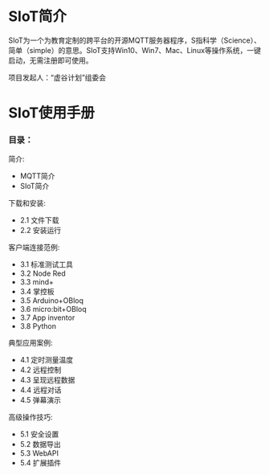 # SIoT简介

SIoT为一个为教育定制的跨平台的开源MQTT服务器程序，S指科学（Science）、简单（simple）的意思。SIoT支持Win10、Win7、Mac、Linux等操作系统，一键启动，无需注册即可使用。

项目发起人：“虚谷计划”组委会



# SIoT使用手册
### 目录：

简介:
- MQTT简介
- SIoT简介

下载和安装:
- 2.1 文件下载
- 2.2 安装运行

客户端连接范例:
- 3.1 标准测试工具
- 3.2 Node Red
- 3.3 mind+
- 3.4 掌控板
- 3.5 Arduino+OBloq
- 3.6 micro:bit+OBloq
- 3.7 App inventor
- 3.8 Python

典型应用案例:
- 4.1 定时测量温度
- 4.2 远程控制
- 4.3 呈现远程数据
- 4.4 远程对话
- 4.5 弹幕演示

高级操作技巧:
- 5.1 安全设置
- 5.2 数据导出
- 5.3 WebAPI
- 5.4 扩展插件
